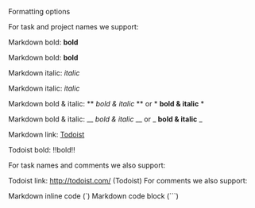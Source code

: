 Formatting options

For task and project names we support:

Markdown bold: **bold**

Markdown bold: __bold__

Markdown italic: *italic*

Markdown italic: _italic_

Markdown bold & italic: ** *bold & italic* ** or * **bold & italic** *

Markdown bold & italic: __ _bold & italic_ __ or _ __bold & italic__ _

Markdown link: [Todoist](http://todoist.com/)

Todoist bold: !!bold!!

For task names and comments we also support:

Todoist link: http://todoist.com/ (Todoist)
For comments we also support:

Markdown inline code (`)
Markdown code block (```)